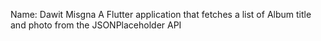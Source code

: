 Name: Dawit Misgna
A Flutter application that fetches a list of Album title and photo from the JSONPlaceholder API

